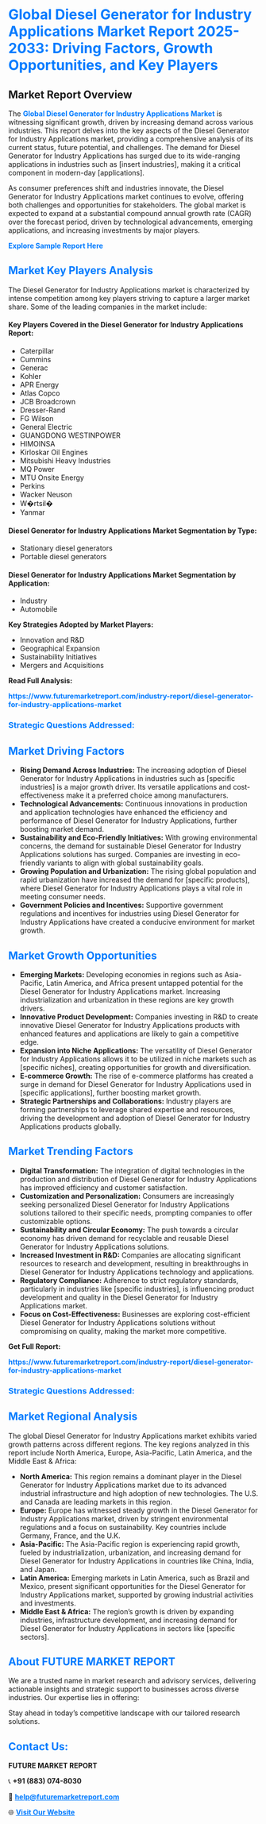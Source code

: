 <h1 style="color: #007BFF;">Global Diesel Generator for Industry Applications Market Report 2025-2033: Driving Factors, Growth Opportunities, and Key Players</h1>

<section id="overview">
<h2>Market Report Overview</h2>
<p>The <a href="https://www.futuremarketreport.com/industry-report/diesel-generator-for-industry-applications-market" style="color: #007BFF; text-decoration: none;"><strong>Global Diesel Generator for Industry Applications Market</strong></a> is witnessing significant growth, driven by increasing demand across various industries. This report delves into the key aspects of the Diesel Generator for Industry Applications market, providing a comprehensive analysis of its current status, future potential, and challenges. The demand for Diesel Generator for Industry Applications has surged due to its wide-ranging applications in industries such as [insert industries], making it a critical component in modern-day [applications].</p>
<p>As consumer preferences shift and industries innovate, the Diesel Generator for Industry Applications market continues to evolve, offering both challenges and opportunities for stakeholders. The global market is expected to expand at a substantial compound annual growth rate (CAGR) over the forecast period, driven by technological advancements, emerging applications, and increasing investments by major players.</p>
</section>

<section id="overview">
<p><a href="https://www.futuremarketreport.com/request-sample/reportId=56733" style="color: #007BFF; text-decoration: none;"><strong>Explore Sample Report Here</strong></a></p>
</section>

<section id="key-players">
<h2 style="color: #007BFF;">Market Key Players Analysis</h2>
<p>The Diesel Generator for Industry Applications market is characterized by intense competition among key players striving to capture a larger market share. Some of the leading companies in the market include:</p>
<h4>Key Players Covered in the Diesel Generator for Industry Applications Report:</h4>
<ul><li>Caterpillar</li><li>Cummins</li><li>Generac</li><li>Kohler</li><li>APR Energy</li><li>Atlas Copco</li><li>JCB Broadcrown</li><li>Dresser-Rand</li><li>FG Wilson</li><li>General Electric</li><li>GUANGDONG WESTINPOWER</li><li>HIMOINSA</li><li>Kirloskar Oil Engines</li><li>Mitsubishi Heavy Industries</li><li>MQ Power</li><li>MTU Onsite Energy</li><li>Perkins</li><li>Wacker Neuson</li><li>W�rtsil�</li><li>Yanmar</li></ul>
<h4>Diesel Generator for Industry Applications Market Segmentation by Type:</h4>
<ul><li>Stationary diesel generators</li><li>Portable diesel generators</li></ul>

<h4>Diesel Generator for Industry Applications Market Segmentation by Application:</h4>
<ul><li>Industry</li><li>Automobile</li></ul>
<p><strong>Key Strategies Adopted by Market Players:</strong></p>
<ul>
<li>Innovation and R&D</li>
<li>Geographical Expansion</li>
<li>Sustainability Initiatives</li>
<li>Mergers and Acquisitions</li>
</ul>
</section>

<section>
<p><strong>Read Full Analysis: </strong></p><a href="https://www.futuremarketreport.com/industry-report/diesel-generator-for-industry-applications-market" style="color: #007BFF; text-decoration: none;"><strong>https://www.futuremarketreport.com/industry-report/diesel-generator-for-industry-applications-market</strong></a>
<h3 style="color: #007BFF;">Strategic Questions Addressed:</h3>
</section>

<section id="driving-factors">
<h2 style="color: #007BFF;">Market Driving Factors</h2>
<ul>
<li><strong>Rising Demand Across Industries:</strong> The increasing adoption of Diesel Generator for Industry Applications in industries such as [specific industries] is a major growth driver. Its versatile applications and cost-effectiveness make it a preferred choice among manufacturers.</li>
<li><strong>Technological Advancements:</strong> Continuous innovations in production and application technologies have enhanced the efficiency and performance of Diesel Generator for Industry Applications, further boosting market demand.</li>
<li><strong>Sustainability and Eco-Friendly Initiatives:</strong> With growing environmental concerns, the demand for sustainable Diesel Generator for Industry Applications solutions has surged. Companies are investing in eco-friendly variants to align with global sustainability goals.</li>
<li><strong>Growing Population and Urbanization:</strong> The rising global population and rapid urbanization have increased the demand for [specific products], where Diesel Generator for Industry Applications plays a vital role in meeting consumer needs.</li>
<li><strong>Government Policies and Incentives:</strong> Supportive government regulations and incentives for industries using Diesel Generator for Industry Applications have created a conducive environment for market growth.</li>
</ul>
</section>

<section id="growth-opportunities">
<h2 style="color: #007BFF;">Market Growth Opportunities</h2>
<ul>
<li><strong>Emerging Markets:</strong> Developing economies in regions such as Asia-Pacific, Latin America, and Africa present untapped potential for the Diesel Generator for Industry Applications market. Increasing industrialization and urbanization in these regions are key growth drivers.</li>
<li><strong>Innovative Product Development:</strong> Companies investing in R&D to create innovative Diesel Generator for Industry Applications products with enhanced features and applications are likely to gain a competitive edge.</li>
<li><strong>Expansion into Niche Applications:</strong> The versatility of Diesel Generator for Industry Applications allows it to be utilized in niche markets such as [specific niches], creating opportunities for growth and diversification.</li>
<li><strong>E-commerce Growth:</strong> The rise of e-commerce platforms has created a surge in demand for Diesel Generator for Industry Applications used in [specific applications], further boosting market growth.</li>
<li><strong>Strategic Partnerships and Collaborations:</strong> Industry players are forming partnerships to leverage shared expertise and resources, driving the development and adoption of Diesel Generator for Industry Applications products globally.</li>
</ul>
</section>

<section id="trending-factors">
<h2 style="color: #007BFF;">Market Trending Factors</h2>
<ul>
<li><strong>Digital Transformation:</strong> The integration of digital technologies in the production and distribution of Diesel Generator for Industry Applications has improved efficiency and customer satisfaction.</li>
<li><strong>Customization and Personalization:</strong> Consumers are increasingly seeking personalized Diesel Generator for Industry Applications solutions tailored to their specific needs, prompting companies to offer customizable options.</li>
<li><strong>Sustainability and Circular Economy:</strong> The push towards a circular economy has driven demand for recyclable and reusable Diesel Generator for Industry Applications solutions.</li>
<li><strong>Increased Investment in R&D:</strong> Companies are allocating significant resources to research and development, resulting in breakthroughs in Diesel Generator for Industry Applications technology and applications.</li>
<li><strong>Regulatory Compliance:</strong> Adherence to strict regulatory standards, particularly in industries like [specific industries], is influencing product development and quality in the Diesel Generator for Industry Applications market.</li>
<li><strong>Focus on Cost-Effectiveness:</strong> Businesses are exploring cost-efficient Diesel Generator for Industry Applications solutions without compromising on quality, making the market more competitive.</li>
</ul>
</section>

<section>
<p><strong>Get Full Report: </strong></p><a href="https://www.futuremarketreport.com/industry-report/diesel-generator-for-industry-applications-market" style="color: #007BFF; text-decoration: none;"><strong>https://www.futuremarketreport.com/industry-report/diesel-generator-for-industry-applications-market</strong></a>
<h3 style="color: #007BFF;">Strategic Questions Addressed:</h3>
</section>


<section id="regional-analysis">
<h2 style="color: #007BFF;">Market Regional Analysis</h2>
<p>The global Diesel Generator for Industry Applications market exhibits varied growth patterns across different regions. The key regions analyzed in this report include North America, Europe, Asia-Pacific, Latin America, and the Middle East & Africa:</p>
<ul>
<li><strong>North America:</strong> This region remains a dominant player in the Diesel Generator for Industry Applications market due to its advanced industrial infrastructure and high adoption of new technologies. The U.S. and Canada are leading markets in this region.</li>
<li><strong>Europe:</strong> Europe has witnessed steady growth in the Diesel Generator for Industry Applications market, driven by stringent environmental regulations and a focus on sustainability. Key countries include Germany, France, and the U.K.</li>
<li><strong>Asia-Pacific:</strong> The Asia-Pacific region is experiencing rapid growth, fueled by industrialization, urbanization, and increasing demand for Diesel Generator for Industry Applications in countries like China, India, and Japan.</li>
<li><strong>Latin America:</strong> Emerging markets in Latin America, such as Brazil and Mexico, present significant opportunities for the Diesel Generator for Industry Applications market, supported by growing industrial activities and investments.</li>
<li><strong>Middle East & Africa:</strong> The region’s growth is driven by expanding industries, infrastructure development, and increasing demand for Diesel Generator for Industry Applications in sectors like [specific sectors].</li>
</ul>
</section>

<footer>
<h2 style="color: #007BFF;">About FUTURE MARKET REPORT</h2>
<p>We are a trusted name in market research and advisory services, delivering actionable insights and strategic support to businesses across diverse industries. Our expertise lies in offering:</p>

<p>Stay ahead in today’s competitive landscape with our tailored research solutions.</p>

<h2 style="color: #007BFF;">Contact Us:</h2>
<p><strong>FUTURE MARKET REPORT</strong></p>
<p>📞 <strong>+91 (883) 074-8030</strong></p>
<p>📧 <strong><a href="mailto:help@futuremarketreport.com" style="color: #007BFF;">help@futuremarketreport.com</a></strong></p>
<p>🌐 <strong><a href="https://www.futuremarketreport.com/" style="color: #007BFF;">Visit Our Website</a></strong></p>
</footer>